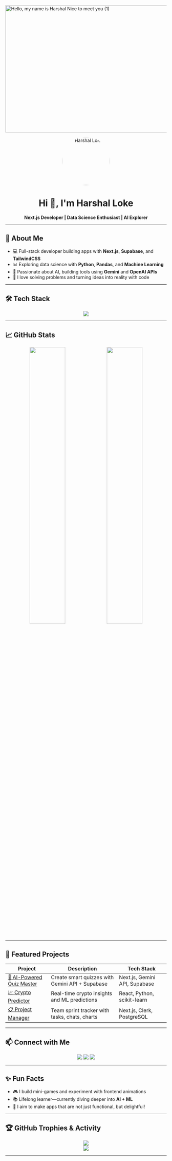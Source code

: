 <!-- Banner Image -->

<img width="1584" height="396" alt="Hello, my name is Harshal  Nice to meet you  (1)" src="https://github.com/user-attachments/assets/a42e7c59-2145-4849-8ca9-44ba6f3d09c0" alt="Harshal Loke Banner" width="100%" />

<!-- Profile Picture -->
<p align="center">
  <img src="https://avatars.githubusercontent.com/Harshalloke" width="150" alt="Harshal Loke" style="border-radius: 50%" />
</p>

<h1 align="center">Hi 👋, I'm Harshal Loke</h1>
<p align="center">
  <b>Next.js Developer | Data Science Enthusiast | AI Explorer</b>
</p>

---

## 🚀 About Me

- 💻 Full-stack developer building apps with **Next.js**, **Supabase**, and **TailwindCSS**
- 📊 Exploring data science with **Python**, **Pandas**, and **Machine Learning**
- 🤖 Passionate about AI, building tools using **Gemini** and **OpenAI APIs**
- 🧠 I love solving problems and turning ideas into reality with code

---

## 🛠️ Tech Stack

<p align="center">
  <img src="https://skillicons.dev/icons?i=nextjs,react,ts,tailwind,vercel,supabase,firebase,python,pandas,sklearn,matplotlib,git,vscode" />
</p>

---

## 📈 GitHub Stats

<p align="center">
  <img src="https://github-readme-stats.vercel.app/api?username=Harshalloke&show_icons=true&theme=radical" width="47%" />
  <img src="https://github-readme-stats.vercel.app/api/top-langs/?username=Harshalloke&layout=compact&theme=radical" width="47%" />
</p>

---

## 🌟 Featured Projects

| Project | Description | Tech Stack |
|--------|-------------|------------|
| [🔮 AI-Powered Quiz Master]() | Create smart quizzes with Gemini API + Supabase | Next.js, Gemini API, Supabase |
| [📈 Crypto Predictor](#) | Real-time crypto insights and ML predictions | React, Python, scikit-learn |
| [📋 Project Manager](#) | Team sprint tracker with tasks, chats, charts | Next.js, Clerk, PostgreSQL |

---

## 📫 Connect with Me

<p align="center">
  <a href="https://www.linkedin.com/in/harshal-loke/"><img src="https://img.shields.io/badge/LinkedIn-blue?style=for-the-badge&logo=linkedin" /></a>
  <a href="https://lokeharshal2004@gmail.com"><img src="https://img.shields.io/badge/Gmail-red?style=for-the-badge&logo=gmail" /></a>
  <a href="https://yourportfolio.com"><img src="https://img.shields.io/badge/Portfolio-000?style=for-the-badge&logo=vercel" /></a>
</p>

---

## ✨ Fun Facts

- 🎮 I build mini-games and experiment with frontend animations
- 📚 Lifelong learner—currently diving deeper into **AI + ML**
- 🎯 I aim to make apps that are not just functional, but delightful!

---

## 🏆 GitHub Trophies & Activity

<p align="center">
  <img src="https://github-profile-trophy.vercel.app/?username=Harshalloke&theme=radical&margin-w=10" />
  <br />
  <img src="https://github-readme-activity-graph.vercel.app/graph?username=Harshalloke&theme=react-dark" />
</p>

---


